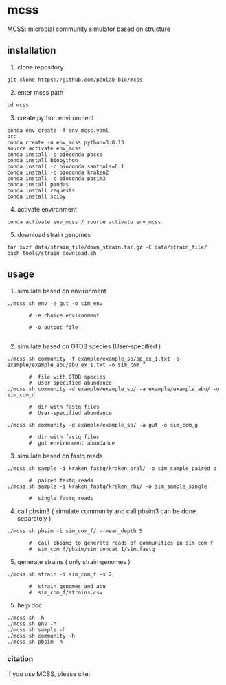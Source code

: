 # mcss
MCSS: microbial community simulator based on structure
## installation

1. clone repository
```
git clone https://github.com/panlab-bio/mcss
```

2.  enter mcss path
```
cd mcss
```
3. create python environment
```
conda env create -f env_mcss.yaml
or:
conda create -n env_mcss python=3.8.13
source activate env_mcss
conda install -c bioconda pbccs
conda install biopython
conda install -c bioconda samtools=0.1
conda install -c bioconda kraken2
conda install -c bioconda pbsim3
conda install pandas
conda install requests
conda install scipy
```
    
4. activate environment
```
conda activate env_mcss / source activate env_mcss
```
5. download strain genomes
```
tar xvzf data/strain_file/down_strain.tar.gz -C data/strain_file/
bash tools/strain_download.sh
```

## usage

1. simulate based on environment

```
./mcss.sh env -e gut -o sim_env 
   
       # -e choice environment 
   
       # -o output file 
   
```
   
   
2. simulate based on GTDB species (User-specified )
```
./mcss.sh community -f example/example_sp/sp_ex_1.txt -a example/example_abu/abu_ex_1.txt -o sim_com_f 
   
       #  file with GTDB species
       #  User-specified abundance
./mcss.sh community -d example/example_sp/ -a example/example_abu/ -o sim_com_d
   
       #  dir with fastq files
       #  User-specified abundance
       
./mcss.sh community -d example/example_sp/ -a gut -o sim_com_g
   
       #  dir with fastq files
       #  gut environment abundance
```

3. simulate based on fastq reads
```
./mcss.sh sample -i kraken_fastq/kraken_oral/ -o sim_sample_paired p 
   
       #  paired fastq reads
./mcss.sh sample -i kraken_fastq/kraken_rhi/ -o sim_sample_single
   
       #  single fastq reads
```

4. call pbsim3 ( simulate community and call pbsim3 can be done separately )
```
./mcss.sh pbsim -i sim_com_f/ --mean_depth 5
   
       #  call pbsim3 to generate reads of communities in sim_com_f
       #  sim_com_f/pbsim/sim_concat_1/sim.fastq
```

5. generate strains ( only strain genomes )
```
./mcss.sh strain -i sim_com_f -s 2
   
       #  strain genomes and abu
       #  sim_com_f/strains.csv

```

5. help doc
```
./mcss.sh -h
./mcss.sh env -h
./mcss.sh sample -h
./mcss.sh community -h
./mcss.sh pbsim -h

```

### citation
if you use MCSS, please cite:





